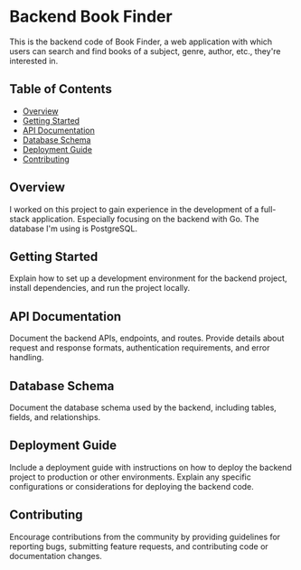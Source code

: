 # Backend Book Finder

This is the backend code of Book Finder, a web application with which users can search and find books of a subject, genre, author, etc., they're interested in. 

## Table of Contents

- [Overview](#overview)
- [Getting Started](#getting-started)
- [API Documentation](#api-documentation)
- [Database Schema](#database-schema)
- [Deployment Guide](#deployment-guide)
- [Contributing](#contributing)

## Overview

I worked on this project to gain experience in the development of a full-stack application. Especially focusing on the backend with Go. The database I'm using is PostgreSQL.  

## Getting Started

Explain how to set up a development environment for the backend project, install dependencies, and run the project locally.

## API Documentation

Document the backend APIs, endpoints, and routes. Provide details about request and response formats, authentication requirements, and error handling.

## Database Schema

Document the database schema used by the backend, including tables, fields, and relationships.

## Deployment Guide

Include a deployment guide with instructions on how to deploy the backend project to production or other environments. Explain any specific configurations or considerations for deploying the backend code.

## Contributing

Encourage contributions from the community by providing guidelines for reporting bugs, submitting feature requests, and contributing code or documentation changes.
